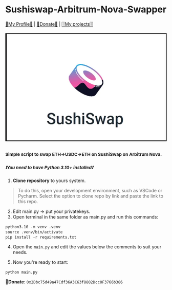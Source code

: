 # Sushiswap-Arbitrum-Nova-Swapper

 [💎My Profile💎](https://github.com/ryu666zaki/) | [🍩Donate🍩](https://debank.com/hi/0x2Dbc75d49a47Cdf36A3C63f8802Dcc0F3766b386) | [🗄My projects🗄](https://github.com/ryu666zaki?tab=repositories) 

![](/image/sushi.webp)

### <sub>Simple script to swap ETH->USDC->ETH on SushiSwap on Arbitrum Nova.</sub>

### <sup>***❗You need to have Python 3.10+ installed❗***</sup>

  1. **Clone repository** to yours system.

  > To do this, open your development environment, such as VSCode or Pycharm. Select the option to clone repo by link and paste the link to this repo.
  2. Edit main.py -> put your privatekeys.
  3. Open terminal in the same folder as main.py and run this commands:

```
python3.10 -m venv .venv
source .venv/bin/activate
pip install -r requirements.txt 
```

  4. Open the `main.py` and edit the values below the comments to suit your needs.

  5. Now you're ready to start:
  ```
  python main.py
  ```
 🍩**Donate**: `0x2Dbc75d49a47Cdf36A3C63f8802Dcc0F3766b386`
